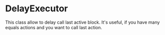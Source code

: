 # DelayExecutor
This class allow to delay call last active block. It's useful, if you have many equals actions and you want to call last action.
